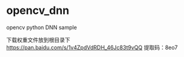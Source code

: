 # opencv_dnn
opencv python DNN sample

下载权重文件放到根目录下
https://pan.baidu.com/s/1v4ZpdVdRDH_46Jc83t9vQQ   提取码：8eo7

